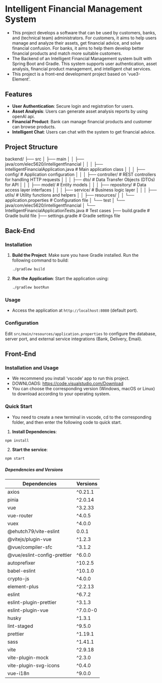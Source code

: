 # Intelligent Financial Management System

- This project develops a software that can be used by customers, banks, and (technical team) administrators. For customers, it aims to help users manage and analyze their assets, get financial advice, and solve financial confusion. For banks, it aims to help them develop better financial products and match more suitable customers.
- The Backend of an Intelligent Financial Management system built with Spring Boot and Gradle. This system supports user authentication, asset analysis, financial product management, and intelligent chat services.
- This project is a front-end development project based on 'vue3-Element'.

## Features

- **User Authentication**: Secure login and registration for users.
- **Asset Analysis**: Users can generate asset analysis reports by using openAI api.
- **Financial Product**: Bank can manage financial products and customer can browse products.
- **Intelligent Chat**: Users can chat with the system to get financial advice.


## Project Structure

backend/
├── src
│   ├── main
│   │   ├── java/com/elec5620/intelligentfinancial
│   │   │   ├── IntelligentFinancialApplication.java   # Main application class
│   │   │   ├── config/                 # Application configuration
│   │   │   ├── controller/             # REST controllers for handling HTTP requests
│   │   │   ├── dto/                    # Data Transfer Objects (DTOs) for API
│   │   │   ├── model/                  # Entity models
│   │   │   ├── repository/             # Data access layer interfaces
│   │   │   ├── service/                # Business logic layer
│   │   │   ├── utils/                  # Utility functions and helpers
│   │   ├── resources/
│   │       └── application.properties  # Configuration file
│   └── test
│       └── java/com/elec5620/intelligentfinancial
│           └── IntelligentFinancialApplicationTests.java  # Test cases
├── build.gradle                        # Gradle build file
├── settings.gradle                     # Gradle settings file

## Back-End

### Installation

1. **Build the Project**:
   Make sure you have Gradle installed. Run the following command to build:
    ```bash
    ./gradlew build
    ```

2. **Run the Application**:
   Start the application using:
    ```bash
    ./gradlew bootRun
    ```

### Usage

- Access the application at `http://localhost:8080` (default port).

### Configuration

Edit `src/main/resources/application.properties` to configure the database, server port, and external service integrations (Bank, Delivery, Email).

## Front-End

### Installation and Usage

- We recommend you install ‘vscode’ app to run this project.
- DOWNLOADS: https://code.visualstudio.com/Download
- You can choose the corresponding version (Windows, macOS or Linux) to download according to your operating system.

### Quick Start

- You need to create a new terminal in vscode, cd to the corresponding folder, and then enter the following code to quick start.

1. **Install Dependencies**:
  ```bash
  npm install
  ```

2. **Start the service**:
  ```bash
  npm start
  ```

##### Dependencies and Versions
| Dependencies                                 | Versions|
| -------------------------------------------- | ------- |
| axios                                        | ^0.21.1 |
| pinia                                        | ^2.0.14 |
| vue                                          | ^3.2.33 |
| vue-router                                   | ^4.0.5  |
| vuex                                         | ^4.0.0  |
| @ehutch79/vite-eslint                        | 0.0.1   |
| @vitejs/plugin-vue                           | ^1.2.3  |
| @vue/compiler-sfc                            | ^3.1.2  |
| @vue/eslint-config-prettier                  | ^6.0.0  |
| autoprefixer                                 | ^10.2.5 |
| babel-eslint                                 | ^10.1.0 |
| crypto-js                                    | ^4.0.0  |
| element-plus                                 | ^2.2.13 |
| eslint                                       | ^6.7.2  |
| eslint-plugin-prettier                       | ^3.1.3  |
| eslint-plugin-vue                            | ^7.0.0-0|
| husky                                        | ^1.3.1  |
| lint-staged                                  | ^9.5.0  |
| prettier                                     | ^1.19.1 |
| sass                                         | ^1.41.1 |
| vite                                         | ^2.9.18 |
| vite-plugin-mock                             | ^2.3.0  |
| vite-plugin-svg-icons                        | ^0.4.0  |
| vue-i18n                                     | ^9.0.0  |
